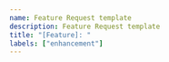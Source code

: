 ```yaml
---
name: Feature Request template
description: Feature Request template
title: "[Feature]: "
labels: ["enhancement"]
---
```

